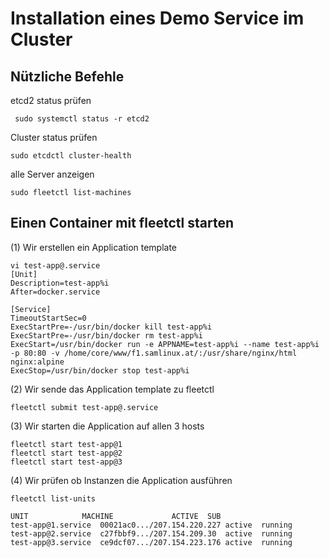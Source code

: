 # Installation eines Demo Service im Cluster

## Nützliche Befehle
etcd2 status prüfen
```
 sudo systemctl status -r etcd2
```

Cluster status prüfen 
```
sudo etcdctl cluster-health
```

alle Server anzeigen
```
sudo fleetctl list-machines
```


## Einen Container mit fleetctl starten
(1) Wir erstellen ein Application template
```
vi test-app@.service
[Unit]
Description=test-app%i
After=docker.service

[Service]
TimeoutStartSec=0
ExecStartPre=-/usr/bin/docker kill test-app%i
ExecStartPre=-/usr/bin/docker rm test-app%i
ExecStart=/usr/bin/docker run -e APPNAME=test-app%i --name test-app%i -p 80:80 -v /home/core/www/f1.samlinux.at/:/usr/share/nginx/html nginx:alpine
ExecStop=/usr/bin/docker stop test-app%i
```

(2) Wir sende das Application template zu fleetctl
```
fleetctl submit test-app@.service
```

(3) Wir starten die Application auf allen 3 hosts
```
fleetctl start test-app@1
fleetctl start test-app@2
fleetctl start test-app@3
```

(4) Wir prüfen ob Instanzen die Application ausführen
```
fleetctl list-units

UNIT            MACHINE             ACTIVE  SUB
test-app@1.service  00021ac0.../207.154.220.227 active  running
test-app@2.service  c27fbbf9.../207.154.209.30  active  running
test-app@3.service  ce9dcf07.../207.154.223.176 active  running
```


